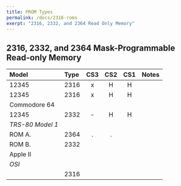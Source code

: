```yaml
---
title: PROM Types
permalink: /docs/2316-roms
exerpt: "2316, 2332, and 2364 Read Only Memory"
---
```


## 2316, 2332, and 2364 Mask-Programmable Read-only Memory

|Model     |Type |CS3  |CS2  |CS1  |Notes|
|:---      |:--- |:---:|:---:|:---:|:--- |
|12345     |2316 | x   | H   | H   | |
|12345     |2316 | x   | H   | H   | |
| Commodore 64|||
|12345     |2332 | -   | H   | H   | |
|*TRS-80 Model 1*||
|ROM A.    |2364 |.    |.    |       |
|ROM B.    |2332 |
|Apple II|||
|*OSI*|||
||2316|| 

